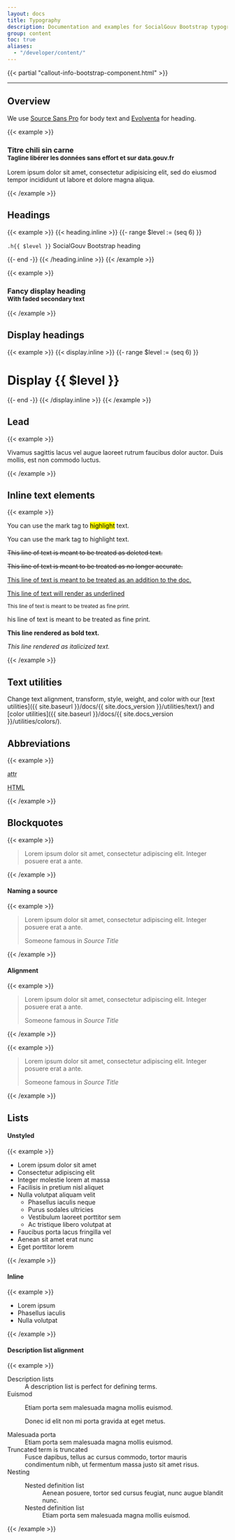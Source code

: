 ```yaml
---
layout: docs
title: Typography
description: Documentation and examples for SocialGouv Bootstrap typography, including global settings, headings, body text, lists, and more.
group: content
toc: true
aliases:
  - "/developer/content/"
---
```


{{< partial "callout-info-bootstrap-component.html" >}}

<hr class="my-5">

## Overview

We use [Source Sans Pro](https://github.com/adobe-fonts/source-sans-pro) for body text and [Evolventa](https://github.com/evolventa/evolventa) for heading.

{{< example >}}

<h3>
  Titre chili sin carne<br>
  <small class="text-muted">Tagline libérer les données sans effort et sur data.gouv.fr</small>
</h3>
<p>
  Lorem ipsum dolor sit amet, consectetur adipisicing elit,
  sed do eiusmod tempor incididunt ut labore et dolore magna aliqua.
</p>
{{< /example >}}

## Headings

{{< example >}}
{{< heading.inline >}}
{{- range $level :=  (seq 6) }}
<p class="h{{ $level }}"><code>.h{{ $level }}</code> SocialGouv Bootstrap heading</p>{{- end -}}
{{< /heading.inline >}}
{{< /example >}}

<br>

{{< example >}}

<h3>
  Fancy display heading<br>
  <small class="text-muted">With faded secondary text</small>
</h3>
{{< /example >}}

## Display headings


{{< example >}}
{{< display.inline >}}
{{- range $level :=  (seq 6) }}
<h1 class="display-{{ $level }}">Display {{ $level }}</h1>{{- end -}}
{{< /display.inline >}}
{{< /example >}}

## Lead

{{< example >}}

<p class="lead">
  Vivamus sagittis lacus vel augue laoreet rutrum faucibus dolor auctor. Duis mollis, est non commodo luctus.
</p>
{{< /example >}}

## Inline text elements

{{< example >}}

<p>You can use the mark tag to <mark>highlight</mark> text.</p>
<p>You can use the mark tag to <span class="mark">highlight</span> text.</p>
<p><del>This line of text is meant to be treated as deleted text.</del></p>
<p><s>This line of text is meant to be treated as no longer accurate.</s></p>
<p><ins>This line of text is meant to be treated as an addition to the doc.</ins></p>
<p><u>This line of text will render as underlined</u></p>
<p><small>This line of text is meant to be treated as fine print.</small></p>
<p class="small">his line of text is meant to be treated as fine print.</p>
<p><strong>This line rendered as bold text.</strong></p>
<p><em>This line rendered as italicized text.</em></p>
{{< /example >}}

## Text utilities

Change text alignment, transform, style, weight, and color with our [text utilities]({{ site.baseurl }}/docs/{{ site.docs_version }}/utilities/text/) and [color utilities]({{ site.baseurl }}/docs/{{ site.docs_version }}/utilities/colors/).

## Abbreviations

{{< example >}}

<p><abbr title="attribute">attr</abbr></p>
<p><abbr title="HyperText Markup Language" class="initialism">HTML</abbr></p>
{{< /example >}}

## Blockquotes

{{< example >}}

<blockquote class="blockquote">
  <p class="mb-0">
    Lorem ipsum dolor sit amet, consectetur adipiscing elit. 
    Integer posuere erat a ante.
  </p>
</blockquote>
{{< /example >}}

#### Naming a source

{{< example >}}

<blockquote class="blockquote">
  <p class="mb-0">
    Lorem ipsum dolor sit amet, consectetur adipiscing elit. 
    Integer posuere erat a ante.
  </p>
  <footer class="blockquote-footer">
    Someone famous in <cite title="Source Title">Source Title</cite>
  </footer>
</blockquote>
{{< /example >}}

#### Alignment

{{< example >}}

<blockquote class="blockquote text-center">
  <p class="mb-0">
    Lorem ipsum dolor sit amet, consectetur adipiscing elit. 
    Integer posuere erat a ante.
  </p>
  <footer class="blockquote-footer">
    Someone famous in <cite title="Source Title">Source Title</cite>
  </footer>
</blockquote>
{{< /example >}}

{{< example >}}

<blockquote class="blockquote text-right">
  <p class="mb-0">
    Lorem ipsum dolor sit amet, consectetur adipiscing elit. 
    Integer posuere erat a ante.
  </p>
  <footer class="blockquote-footer">
    Someone famous in <cite title="Source Title">Source Title</cite>
  </footer>
</blockquote>
{{< /example >}}

## Lists

#### Unstyled

{{< example >}}

<ul class="list-unstyled">
  <li>Lorem ipsum dolor sit amet</li>
  <li>Consectetur adipiscing elit</li>
  <li>Integer molestie lorem at massa</li>
  <li>Facilisis in pretium nisl aliquet</li>
  <li>Nulla volutpat aliquam velit
    <ul>
      <li>Phasellus iaculis neque</li>
      <li>Purus sodales ultricies</li>
      <li>Vestibulum laoreet porttitor sem</li>
      <li>Ac tristique libero volutpat at</li>
    </ul>
  </li>
  <li>Faucibus porta lacus fringilla vel</li>
  <li>Aenean sit amet erat nunc</li>
  <li>Eget porttitor lorem</li>
</ul>
{{< /example >}}

#### Inline

{{< example >}}

<ul class="list-inline">
  <li class="list-inline-item">Lorem ipsum</li>
  <li class="list-inline-item">Phasellus iaculis</li>
  <li class="list-inline-item">Nulla volutpat</li>
</ul>
{{< /example >}}

#### Description list alignment

{{< example >}}

<dl class="row">
  <dt class="col-sm-3">Description lists</dt>
  <dd class="col-sm-9">A description list is perfect for defining terms.</dd>

  <dt class="col-sm-3">Euismod</dt>
  <dd class="col-sm-9">
    <p>Etiam porta sem malesuada magna mollis euismod.</p>
    <p>Donec id elit non mi porta gravida at eget metus.</p>
  </dd>

  <dt class="col-sm-3">Malesuada porta</dt>
  <dd class="col-sm-9">Etiam porta sem malesuada magna mollis euismod.</dd>

  <dt class="col-sm-3 text-truncate">Truncated term is truncated</dt>
  <dd class="col-sm-9">
    Fusce dapibus, tellus ac cursus commodo, tortor mauris condimentum nibh, 
    ut fermentum massa justo sit amet risus.
  </dd>

  <dt class="col-sm-3">Nesting</dt>
  <dd class="col-sm-9">
    <dl class="row">
      <dt class="col-sm-4">Nested definition list</dt>
      <dd class="col-sm-8">
        Aenean posuere, tortor sed cursus feugiat, nunc augue blandit nunc.
      </dd>
      <dt class="col-sm-4">Nested definition list</dt>
      <dd class="col-sm-8">
        Etiam porta sem malesuada magna mollis euismod.
      </dd>
    </dl>
  </dd>
</dl>
{{< /example >}}
